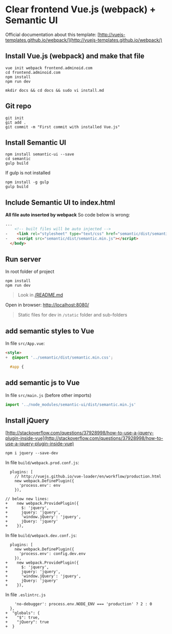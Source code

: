 # Clear frontend Vue.js (webpack) + Semantic UI

Official documentation about this template: [http://vuejs-templates.github.io/webpack/](http://vuejs-templates.github.io/webpack/)

## Install Vue.js (webpack) and make that file
```shell
vue init webpack frontend.adminoid.com
cd frontend.adminoid.com
npm install
npm run dev
```

```
mkdir docs && cd docs && sudo vi install.md
```

## Git repo
```shell
git init
git add .
git commit -m "First commit with installed Vue.js"
```

## Install Semantic UI
```shell
npm install semantic-ui --save
cd semantic
gulp build
```

If gulp is not installed
```shell
npm install -g gulp
gulp build
```

## Include Semantic UI to index.html
**All file auto inserted by webpack**
So code below is wrong:
>
```html
...
    <!-- built files will be auto injected -->
-    <link rel="stylesheet" type="text/css" href="semantic/dist/semantic.min.css">
-    <script src="semantic/dist/semantic.min.js"></script>
  </body>
```


## Run server
In root folder of project
```shell
npm install
npm run dev
```
> Look in [/README.md](/README.md)

Open in browser: [http://localhost:8080/](http://localhost:8080/)
> Static files for dev in ```/static``` folder and sub-folders

## add semantic styles to Vue
In file ```src/App.vue```:
```html
<style>
+  @import '../semantic/dist/semantic.min.css';

  #app {
```

## add semantic js to Vue
In file ```src/main.js``` (before other imports)
```js
import '../node_modules/semantic-ui/dist/semantic.min.js'
```

## Install jQuery

[http://stackoverflow.com/questions/37928998/how-to-use-a-jquery-plugin-inside-vue](http://stackoverflow.com/questions/37928998/how-to-use-a-jquery-plugin-inside-vue)

```shell
npm i jquery --save-dev
```

In file ```build/webpack.prod.conf.js```:
```
  plugins: [
    // http://vuejs.github.io/vue-loader/en/workflow/production.html
    new webpack.DefinePlugin({
      'process.env': env
    }),
    
// below new lines:
+    new webpack.ProvidePlugin({
+      $: 'jquery',
+      jquery: 'jquery',
+      'window.jQuery': 'jquery',
+      jQuery: 'jquery'
+    }),
```

In file ```build/webpack.dev.conf.js```:
```
  plugins: [
    new webpack.DefinePlugin({
      'process.env': config.dev.env
    }),
+    new webpack.ProvidePlugin({
+      $: 'jquery',
+      jquery: 'jquery',
+      'window.jQuery': 'jquery',
+      jQuery: 'jquery'
+    }),
```

In file ```.eslintrc.js```
```
    'no-debugger': process.env.NODE_ENV === 'production' ? 2 : 0
  },
+  "globals": {
+    "$": true,
+    "jQuery": true
+  }
```